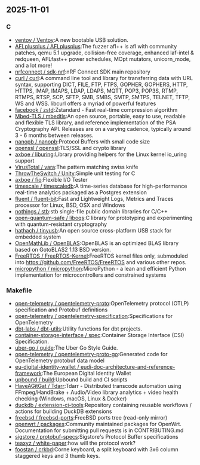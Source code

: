 ## 2025-11-01

### C

* [ventoy / Ventoy](https://github.com/ventoy/Ventoy):A new bootable USB solution.
* [AFLplusplus / AFLplusplus](https://github.com/AFLplusplus/AFLplusplus):The fuzzer afl++ is afl with community patches, qemu 5.1 upgrade, collision-free coverage, enhanced laf-intel & redqueen, AFLfast++ power schedules, MOpt mutators, unicorn_mode, and a lot more!
* [nrfconnect / sdk-nrf](https://github.com/nrfconnect/sdk-nrf):nRF Connect SDK main repository
* [curl / curl](https://github.com/curl/curl):A command line tool and library for transferring data with URL syntax, supporting DICT, FILE, FTP, FTPS, GOPHER, GOPHERS, HTTP, HTTPS, IMAP, IMAPS, LDAP, LDAPS, MQTT, POP3, POP3S, RTMP, RTMPS, RTSP, SCP, SFTP, SMB, SMBS, SMTP, SMTPS, TELNET, TFTP, WS and WSS. libcurl offers a myriad of powerful features
* [facebook / zstd](https://github.com/facebook/zstd):Zstandard - Fast real-time compression algorithm
* [Mbed-TLS / mbedtls](https://github.com/Mbed-TLS/mbedtls):An open source, portable, easy to use, readable and flexible TLS library, and reference implementation of the PSA Cryptography API. Releases are on a varying cadence, typically around 3 - 6 months between releases.
* [nanopb / nanopb](https://github.com/nanopb/nanopb):Protocol Buffers with small code size
* [openssl / openssl](https://github.com/openssl/openssl):TLS/SSL and crypto library
* [axboe / liburing](https://github.com/axboe/liburing):Library providing helpers for the Linux kernel io_uring support
* [VirusTotal / yara](https://github.com/VirusTotal/yara):The pattern matching swiss knife
* [ThrowTheSwitch / Unity](https://github.com/ThrowTheSwitch/Unity):Simple unit testing for C
* [axboe / fio](https://github.com/axboe/fio):Flexible I/O Tester
* [timescale / timescaledb](https://github.com/timescale/timescaledb):A time-series database for high-performance real-time analytics packaged as a Postgres extension
* [fluent / fluent-bit](https://github.com/fluent/fluent-bit):Fast and Lightweight Logs, Metrics and Traces processor for Linux, BSD, OSX and Windows
* [nothings / stb](https://github.com/nothings/stb):stb single-file public domain libraries for C/C++
* [open-quantum-safe / liboqs](https://github.com/open-quantum-safe/liboqs):C library for prototyping and experimenting with quantum-resistant cryptography
* [hathach / tinyusb](https://github.com/hathach/tinyusb):An open source cross-platform USB stack for embedded system
* [OpenMathLib / OpenBLAS](https://github.com/OpenMathLib/OpenBLAS):OpenBLAS is an optimized BLAS library based on GotoBLAS2 1.13 BSD version.
* [FreeRTOS / FreeRTOS-Kernel](https://github.com/FreeRTOS/FreeRTOS-Kernel):FreeRTOS kernel files only, submoduled into https://github.com/FreeRTOS/FreeRTOS and various other repos.
* [micropython / micropython](https://github.com/micropython/micropython):MicroPython - a lean and efficient Python implementation for microcontrollers and constrained systems

### Makefile

* [open-telemetry / opentelemetry-proto](https://github.com/open-telemetry/opentelemetry-proto):OpenTelemetry protocol (OTLP) specification and Protobuf definitions
* [open-telemetry / opentelemetry-specification](https://github.com/open-telemetry/opentelemetry-specification):Specifications for OpenTelemetry
* [dbt-labs / dbt-utils](https://github.com/dbt-labs/dbt-utils):Utility functions for dbt projects.
* [container-storage-interface / spec](https://github.com/container-storage-interface/spec):Container Storage Interface (CSI) Specification.
* [uber-go / guide](https://github.com/uber-go/guide):The Uber Go Style Guide.
* [open-telemetry / opentelemetry-proto-go](https://github.com/open-telemetry/opentelemetry-proto-go):Generated code for OpenTelemetry protobuf data model
* [eu-digital-identity-wallet / eudi-doc-architecture-and-reference-framework](https://github.com/eu-digital-identity-wallet/eudi-doc-architecture-and-reference-framework):The European Digital Identity Wallet
* [upbound / build](https://github.com/upbound/build):Upbound build and CI scripts
* [HaveAGitGat / Tdarr](https://github.com/HaveAGitGat/Tdarr):Tdarr - Distributed transcode automation using FFmpeg/HandBrake + Audio/Video library analytics + video health checking (Windows, macOS, Linux & Docker)
* [duckdb / extension-ci-tools](https://github.com/duckdb/extension-ci-tools):Repository containing reusable workflows / actions for building DuckDB extensions
* [freebsd / freebsd-ports](https://github.com/freebsd/freebsd-ports):FreeBSD ports tree (read-only mirror)
* [openwrt / packages](https://github.com/openwrt/packages):Community maintained packages for OpenWrt. Documentation for submitting pull requests is in CONTRIBUTING.md
* [sigstore / protobuf-specs](https://github.com/sigstore/protobuf-specs):Sigstore's Protocol Buffer specifications
* [teaxyz / white-paper](https://github.com/teaxyz/white-paper):how will the protocol work?
* [foostan / crkbd](https://github.com/foostan/crkbd):Corne keyboard, a split keyboard with 3x6 column staggered keys and 3 thumb keys.
